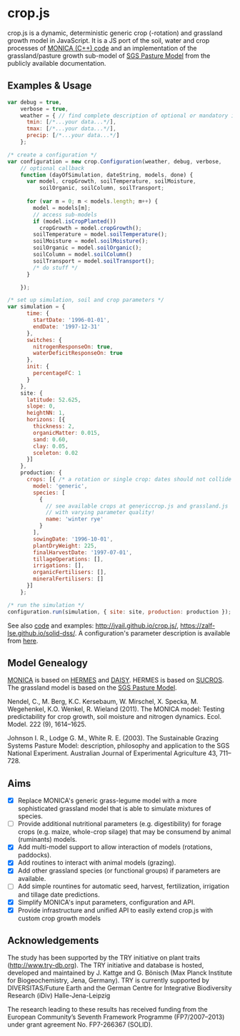 crop.js
=======

crop.js is a dynamic, deterministic generic crop (-rotation) and grassland growth model in JavaScript. It is a JS port of the soil, water and crop processes of [MONICA (C++) code](https://github.com/zalf-lsa/monica) and an implementation of the grassland/pasture growth sub-model of [SGS Pasture Model](http://imj.com.au/sgs/) from the publicly available documentation.

## Examples & Usage

```javascript
var debug = true,
    verbose = true,
    weather = { // find complete description of optional or mandatory input data in src/configuration.js 
      tmin: [/*...your data...*/],
      tmax: [/*...your data...*/],
      precip: [/*...your data...*/]
    };

/* create a configuration */
var configuration = new crop.Configuration(weather, debug, verbose, 
    // optional callback
    function (dayOfSimulation, dateString, models, done) {
      var model, cropGrowth, soilTemperature, soilMoisture,
          soilOrganic, soilColumn, soilTransport;
          
      for (var m = 0; m < models.length; m++) {
        model = models[m];
        // access sub-models
        if (model.isCropPlanted())
          cropGrowth = model.cropGrowth();
        soilTemperature = model.soilTemperature();
        soilMoisture = model.soilMoisture();
        soilOrganic = model.soilOrganic();
        soilColumn = model.soilColumn()
        soilTransport = model.soilTransport();
        /* do stuff */
      }

    });

/* set up simulation, soil and crop parameters */
var simulation = {
      time: {
        startDate: '1996-01-01',
        endDate: '1997-12-31'
      },
      switches: {
        nitrogenResponseOn: true,
        waterDeficitResponseOn: true
      },
      init: {
        percentageFC: 1
      }
    },
    site: {
      latitude: 52.625,
      slope: 0,
      heightNN: 1,
      horizons: [{
        thickness: 2,
        organicMatter: 0.015,
        sand: 0.60,
        clay: 0.05,
        sceleton: 0.02
      }]
    },
    production: {
      crops: [{ /* a rotation or single crop: dates should not collide */
        model: 'generic',
        species: [
          {
            // see available crops at genericcrop.js and grassland.js
            // with varying parameter quality!
            name: 'winter rye'
          }
        ],
        sowingDate: '1996-10-01',
        plantDryWeight: 225,
        finalHarvestDate: '1997-07-01',
        tillageOperations: [],
        irrigations: [],
        organicFertilisers: [],
        mineralFertilisers: []
      }]
    };

/* run the simulation */
configuration.run(simulation, { site: site, production: production });
```

See also [code](https://github.com/jvail/crop.js/tree/master/exp) and examples: http://jvail.github.io/crop.js/, https://zalf-lse.github.io/solid-dss/. A configuration's parameter description is available from [here](https://github.com/jvail/crop.js/tree/master/cfg/meta.json).

## Model Genealogy
[MONICA](http://monica.agrosystem-models.com/) is based on [HERMES](http://www.zalf.de/en/forschung/institute/lsa/forschung/oekomod/hermes/Pages/default.aspx) and [DAISY](https://code.google.com/p/daisy-model/). HERMES is based on [SUCROS](http://models.pps.wur.nl/node/3). The grassland model is based on the [SGS Pasture Model](http://imj.com.au/sgs/).

Nendel, C., M. Berg, K.C. Kersebaum, W. Mirschel, X. Specka, M. Wegehenkel, K.O. Wenkel, R. Wieland (2011). The MONICA model: Testing predictability for crop growth, soil moisture and nitrogen dynamics. Ecol. Model. 222 (9), 1614–1625.

Johnson I. R., Lodge G. M., White R. E. (2003). The Sustainable Grazing Systems Pasture Model: description, philosophy and application to the SGS National Experiment. Australian Journal of Experimental Agriculture 43, 711–728. 

## Aims
- [x] Replace MONICA's generic grass-legume model with a more sophisticated grassland model that is able to simulate mixtures of species.
- [ ] Provide additional nutritional parameters (e.g. digestibility) for forage crops (e.g. maize, whole-crop silage) that may be consumend by animal (ruminants) models.
- [x] Add multi-model support to allow interaction of models (rotations, paddocks).
- [x] Add routines to interact with animal models (grazing).
- [x] Add other grassland species (or functional groups) if parameters are available.
- [ ] Add simple rountines for automatic seed, harvest, fertilization, irrigation and tillage date predictions.
- [x] Simplify MONICA's input parameters, configuration and API.
- [x] Provide infrastructure and unified API to easily extend crop.js with custom crop growth models

## Acknowledgements

The study has been supported by the TRY initiative on plant traits (http://www.try-db.org). The TRY initiative and database is hosted, developed and maintained by J. Kattge and G. Bönisch (Max Planck Institute for Biogeochemistry, Jena, Germany). TRY is currently supported by DIVERSITAS/Future Earth and the German Centre for Integrative Biodiversity Research (iDiv) Halle-Jena-Leipzig

The research leading to these results has received funding from the European Community’s Seventh Framework Programme (FP7/2007–2013) under grant agreement No. FP7-266367 (SOLID).
